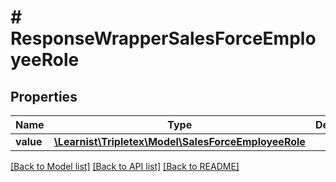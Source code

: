 # # ResponseWrapperSalesForceEmployeeRole

## Properties

Name | Type | Description | Notes
------------ | ------------- | ------------- | -------------
**value** | [**\Learnist\Tripletex\Model\SalesForceEmployeeRole**](SalesForceEmployeeRole.md) |  | [optional]

[[Back to Model list]](../../README.md#models) [[Back to API list]](../../README.md#endpoints) [[Back to README]](../../README.md)

